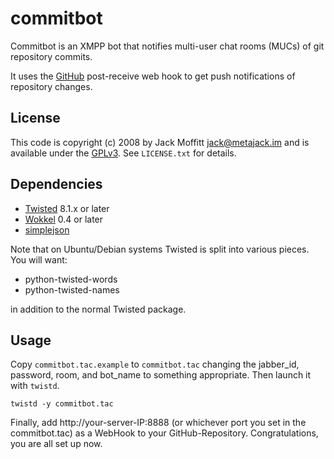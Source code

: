 # commitbot

Commitbot is an XMPP bot that notifies multi-user chat rooms (MUCs) of
git repository commits.

It uses the [GitHub](http://www.github.com) post-receive web hook to
get push notifications of repository changes.

## License

This code is copyright (c) 2008 by Jack Moffitt <jack@metajack.im> and
is available under the [GPLv3](http://www.gnu.org/licenses/gpl.html).
See `LICENSE.txt` for details.

## Dependencies

* [Twisted](http://www.twistedmatrix.com) 8.1.x or later
* [Wokkel](http://wokkel.ik.nu) 0.4 or later
* [simplejson](http://pypi.python.org/pypi/simplejson)

Note that on Ubuntu/Debian systems Twisted is split into various
pieces.  You will want:

* python-twisted-words
* python-twisted-names

in addition to the normal Twisted package.

## Usage

Copy `commitbot.tac.example` to `commitbot.tac` changing the jabber_id,
password, room, and bot_name to something appropriate.  Then
launch it with `twistd`.

    twistd -y commitbot.tac

Finally, add http://your-server-IP:8888 (or whichever port you set in the
commitbot.tac) as a WebHook to your GitHub-Repository. Congratulations,
you are all set up now.